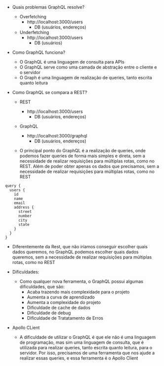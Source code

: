 - Quais problemas GraphQL resolve?
  - Overfetching
    - http://localhost:3000/users
      - DB (usuários, endereços)
  - Underfetching
    - http://localhost:3000/users
      - DB (usuários)
- Como GraphQL funciona?
  - O GraphQL é uma linguagem de consulta para APIs
  - O GraphQL serve como uma camada de abstração entre o cliente e o servidor
  - O Graph é uma linguagem de realização de queries, tanto escrita quanto leitura
- Como GraphQL se compara a REST?

  - REST
    - http://localhost:3000/users
      - DB (usuários, endereços)
  - GraphQL

    - http://localhost:3000/graphql
      - DB (usuários, endereços)

  - O principal ponto do GraphQL é a realização de queries, onde podemos fazer
    queries de forma mais simples e direta, sem a necessidade de realizar
    requisições para múltiplas rotas, como no REST. Além de poder obter apenas
    os dados que precisamos, sem a necessidade de realizar requisições para
    múltiplas rotas, como no REST

```gql
query {
  users {
    id
    name
    email
    address {
      street
      number
      city
      state
    }
  }
}
```

- Diferentemente da Rest, que não iríamos conseguir escolher quais dados
  queremos, no GraphQL podemos escolher quais dados queremos, sem a necessidade
  de realizar requisições para múltiplas rotas, como no REST

- Dificuldades:

  - Como qualquer nova ferramenta, o GraphQL possui algumas dificuldades, que
    são:
    - Acaba trazendo mais complexidade para o projeto
    - Aumenta a curva de aprendizado
    - Aumenta a complexidade do projeto
    - Dificuldade de cache de dados
    - Dificuldade de debug
    - Dificuldade de Tratatamento de Erros

- Apollo CLient
  - A dificuldade de utilizar o GraphQL é que ele não é uma linguagem de
    programação, mas sim uma linguagem de consulta, que é utilizada para
    realizar queries, tanto escrita quanto leitura, para o servidor. Por isso,
    precisamos de uma ferramenta que nos ajude a realizar essas queries, e
    essa ferramenta é o Apollo Client

